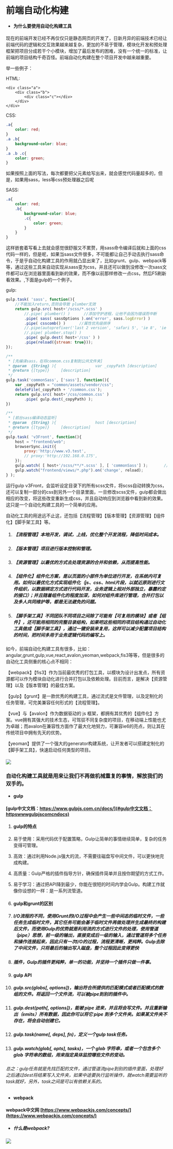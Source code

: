 # 前端自动化构建

* #### 为什么要使用自动化构建工具

现在的前端开发已经不再仅仅只是静态网页的开发了，日新月异的前端技术已经让前端代码的逻辑和交互效果越来越复杂，更加的不易于管理，模块化开发和预处理框架把项目分成若干个小模块，增加了最后发布的困难，没有一个统一的标准，让前端的项目结构千奇百怪。前端自动化构建在整个项目开发中越来越重要。

举一些例子：

HTML:

```
<div class="a">
    <div class="b">
        <div class="c"></div>
    </div>
</div>
```

CSS:

```css
.a{
    color: red;
}
.a .b{
    background-color: blue;
}
.a .b .c{
    color: green;
}
```

如果按照上面的写法，每次都要把父元素给写出来，就会感觉代码量超多的，但是，如果用sass，less等css预处理器之后呢

SASS:

```css
.a{
    color: red;
    .b{
        background-color: blue;
        .c{
            color: green;
        }
    }
}
```

这样嵌套着写看上去就会感觉很舒服又不累赘，用sass命令编译后就和上面的css代码一样的，但是呢，如果当sass文件很多，不可能都让自己手动去执行sass命令，于是乎自动化构建工具的作用就凸显出来了，比如grunt、gulp、webpack等等，通过这些工具来自动实现从sass变为css，并且还可以做到没修改一次sass文件都可以在浏览器里面看到新的效果，而不像以前那样修改一点css，然后F5刷新看效果。,下面是gulp的一个例子。

gulp:

```js
gulp.task( 'sass', function(){
    //不能加入return,否则会导致 plumber无效
    return gulp.src( host+'/scss/*.scss' )
        //.pipe( plumber() )      //添加守护进程，让他不会因为错误而中断
        .pipe( sass( sassOptions ).on('error', sass.logError) )
        .pipe( csscomb() )      //属性优先级排序
        //.pipe(autoprefixer('last 2 version', 'safari 5', 'ie 8', 'ie 9', 'opera 12.1', 'ios 6', 'android 4'))
        //.pipe( plumber.stop() )
        .pipe( gulp.dest( host+'/css' ) )
        .pipe(reload({stream: true}));
});

/**
 * [先编译sass，在将commom.css复制到公共文件夹]
 * @param  {String} ){                 var _copyPath [description]
 * @return {[type]}     [description]
 */
gulp.task('commonSass', ['sass'], function(){
    var _copyPath = "common/assets/vendor/css";
    deleteFile(_copyPath + '/common.css');
    return gulp.src( host+'/css/common.css' )
        .pipe( gulp.dest(_copyPath) );
})

/**
 * [前台sass编译动态监听]
 * @param  {String} ){                 host [description]
 * @return {[type]}     [description]
 */
gulp.task( 'v3Front', function(){
    host = "frontend/web";
    browserSync.init({
        proxy:'http://www.v3.test',
        // proxy:'http://192.168.0.175',
    });
    gulp.watch( [ host+'/scss/**/*.scss' ], [ 'commonSass'] );       //**表示，所有子级目录
    gulp.watch("frontend/views/*.php").on('change', reload);
} );
```

运行gulp v3Front，会监听设定目录下的所有scss文件，将scss自动转换为css，还可以复制一部分的css到另外一个目录里面，一旦修改scss文件，gulp都会做出相应的改变，将这些改变重新生成css，并且自动响应到浏览器中看到新的效果。这只是一个自动化构建工具的一个简单的应用。

自动化工具的用途远不止这，还包括【流程管理】【版本管理】【资源管理】【组件化】【脚手架工具】等。

1. ##### 【流程管理】本地开发，调试，上线，优化整个开发流程，降低时间成本。
2. ##### 【版本管理】项目进行版本控制和管理。
3. ##### 【资源管理】以最优的方式去处理资源的合并和依赖，从而提高性能。
4. ##### 【组件化】组件化方案，是以页面的小部件为单位进行开发，在系统内可复用。如何以最优化方式实现组件化（js、css、html片段，以就近原则进行文件组织，以数据绑定方式进行代码开发，业务逻辑上相对外部独立，暴露约定的接口）；并且随着组件化的程度加深，如何对组件库进行管理，合并打包以及多人共同维护等，都是无法避免的问题。
5. ##### 【脚手架工具】不同团队不同项目之间除了可能有【可复用的模块】或者【组件】，还可能用相同的完整目录结构，如果吧这些相同的项目结构通过自动化工具做成【脚手架工具】，通过一键安装来复用，这样可以减少配置项目结构的时间，把时间多用于业务逻辑代码的编写上。

如今，前端自动化构建工具有很多，比如：angular,grunt,gulp,vue,react,avalon,yeoman,webpack,fis3等等，但是很多的自动化工具侧重的核心点不相同：

【webpack】【fis3】作为当前最优秀的打包工具，以模块为设计出发点，所有资源都可以作为模块自动化进行合并打包以及依赖处理。目前而言，是解决【资源管理】以及【版本管理】的最佳方案。

【gulp】【grunt】是一款优秀的构建工具，通过流式是文件管理，以及定制化的任务管理，可完美兼容任何形式的【流程管理】。

【vue】与【avalon】作为数据驱动的 js 框架，都拥有其优秀的【组件化】方案。vue拥有其强大的技术生态，可驾驭不同复杂度的项目，在移动端上性能也尤为卓越；而avalon在兼容性方面作了最大化地努力，可兼容ie6的亮点，则让其在传统项目中拥有先天的优势。

【yeoman】提供了一个强大的generator构建系统，让开发者可以搭建定制化的【脚手架工具】，快速启动任何类型的项目。

#### ![](/assets/111.png)

### 自动化构建工具就是用来让我们不再做机械重复的事情，解放我们的双手的。

* #### gulp

#### [gulp中文文档：https://www.gulpjs.com.cn/docs/](#gulp中文文档：httpswwwgulpjscomcndocs)

1. #### gulp的特点
2. 易于使用：采用代码优于配置策略，Gulp让简单的事情继续简单，复杂的任务变得可管理。

3. 高效：通过利用Node.js强大的流，不需要往磁盘写中间文件，可以更快地完成构建。

4. 高质量：Gulp严格的插件指导方针，确保插件简单并且按你期望的方式工作。
5. 易于学习：通过把API降到最少，你能在很短的时间内学会Gulp。构建工作就像你设想的一样：是一系列流管道。

6. #### gulp和grunt的区别
7. ##### I/O流程的不同，使用Grunt的I/O过程中会产生一些中间态的临时文件，一些任务生成临时文件，其它任务可能会基于临时文件再做处理并生成最终的构建后文件，而使用Gulp的优势就是利用流的方式进行文件的处理，使用管道（pipe）思想，前一级的输出，直接变成后一级的输入，通过管道将多个任务和操作连接起来，因此只有一次I/O的过程，流程更清晰，更纯粹。Gulp去除了中间文件，只将最后的输出写入磁盘，整个过程因此变得更快
8. ##### 插件，Gulp的插件更纯粹，单一的功能，并坚持一个插件只做一件事。
9. #### gulp API
10. ##### gulp.src\(globs\[, options\]\)，输出符合所提供的匹配模式或者匹配模式的数组的文件。将返回一个文件流，可以被pipe到别的插件中。
11. ##### gulp.dest\(path\[, options\]\)，能被 pipe 进来，并且将会写文件。并且重新输出（emits）所有数据，因此你可以将它 pipe 到多个文件夹。如果某文件夹不存在，将会自动创建它。
12. ##### gulp.task\(name\[, deps\], fn\)，定义一个gulp task任务。
13. ##### gulp.watch\(glob\[, opts\], tasks\)，一个 glob 字符串，或者一个包含多个 glob 字符串的数组，用来指定具体监控哪些文件的变动。

###### 总之：gulp任务就是先找匹配的文件，通过管道流pipe到别的插件里面，处理好之后通过dest将结果写入文件夹，如果中途要执行监听操作，就watch需要监听的task就好，另外，task之间是可以有依赖关系的。

* #### webpack

#### webpack中文网 [https://www.webpackjs.com/concepts/](https://www.webpackjs.com/concepts/)

* ##### 什么是webpack?

#### ![](/assets/webpack.png)



